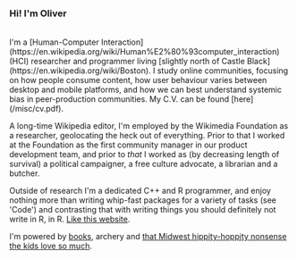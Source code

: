 <h3>Hi! I'm Oliver</h3>  
<br/>
I'm a [Human-Computer Interaction](https://en.wikipedia.org/wiki/Human%E2%80%93computer_interaction) (HCI) researcher and programmer
living [slightly north of Castle Black](https://en.wikipedia.org/wiki/Boston). I study online communities, focusing on
how people consume content, how user behaviour varies between desktop and mobile platforms, and how we can best understand systemic bias in peer-production communities. My C.V. can be found [here](/misc/cv.pdf).

A long-time Wikipedia editor, I'm employed by the Wikimedia Foundation as a researcher, geolocating the heck out of everything. Prior to that I worked at the Foundation as the first community manager in our product development team, and prior to *that* I worked as (by decreasing length of survival) a political campaigner, a free culture advocate, a librarian and a butcher.

Outside of research I'm a dedicated C++ and R programmer, and enjoy nothing more than writing whip-fast packages for a variety of tasks (see 'Code') and contrasting that with writing things you should definitely not write in R, in R. [Like this website](https://github.com/Ironholds/irrefrangible).

I'm powered by [books](https://www.goodreads.com/user/show/8532388-oliver), archery and [that Midwest hippity-hoppity nonsense the kids love so much](https://en.wikipedia.org/wiki/Twin_Cities_hip_hop).
